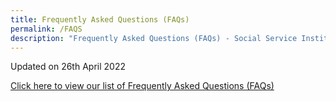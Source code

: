 ```yaml
---
title: Frequently Asked Questions (FAQs)
permalink: /FAQS
description: "Frequently Asked Questions (FAQs) - Social Service Institute "
---
```

Updated on 26th April 2022

[Click here to view our list of Frequently Asked Questions (FAQs)]()